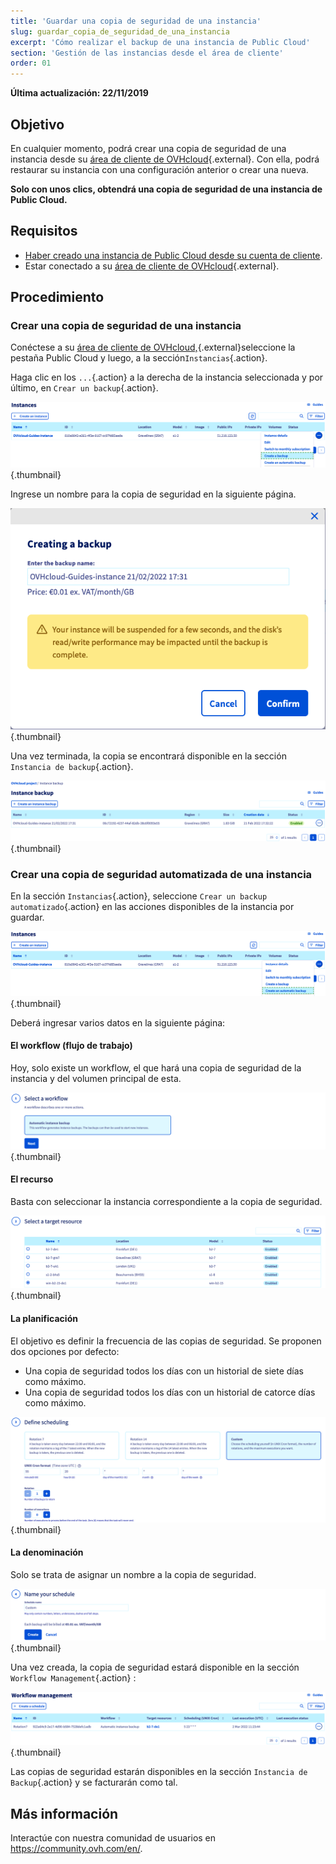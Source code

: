 ```yaml
---
title: 'Guardar una copia de seguridad de una instancia'
slug: guardar_copia_de_seguridad_de_una_instancia
excerpt: 'Cómo realizar el backup de una instancia de Public Cloud'
section: 'Gestión de las instancias desde el área de cliente'
order: 01
---
```


**Última actualización: 22/11/2019**

## Objetivo

En cualquier momento, podrá crear una copia de seguridad de una instancia desde su [área de cliente de OVHcloud](https://www.ovh.com/auth/?action=gotomanager&from=https://www.ovh.es/&ovhSubsidiary=es){.external}. Con ella, podrá restaurar su instancia con una configuración anterior o crear una nueva.

**Solo con unos clics, obtendrá una copia de seguridad de una instancia de Public Cloud.**

## Requisitos

- [Haber creado una instancia de Public Cloud desde su cuenta de cliente](https://docs.ovh.com/es/public-cloud/crear_una_instancia_desde_el_area_de_cliente_de_ovh/).
- Estar conectado a su [área de cliente de OVHcloud](https://www.ovh.com/auth/?action=gotomanager&from=https://www.ovh.es/&ovhSubsidiary=es){.external}.

## Procedimiento

### Crear una copia de seguridad de una instancia

Conéctese a su [área de cliente de OVHcloud,](https://www.ovh.com/auth/?action=gotomanager&from=https://www.ovh.es/&ovhSubsidiary=es){.external}seleccione la pestaña Public Cloud y luego, a la sección`Instancias`{.action}.

Haga clic en los `...`{.action} a la derecha de la instancia seleccionada y por último, en `Crear un backup`{.action}.

![public-cloud-instance-backup](images/createbackup1.png){.thumbnail}

Ingrese un nombre para la copia de seguridad en la siguiente página.

![public-cloud-instance-backup](images/createbackup2.png){.thumbnail}

Una vez terminada, la copia se encontrará disponible en la sección `Instancia de backup`{.action}.

![public-cloud-instance-backup](images/createbackup3.png){.thumbnail}

### Crear una copia de seguridad automatizada de una instancia

En la sección `Instancias`{.action}, seleccione `Crear un backup automatizado`{.action} en las acciones disponibles de la instancia por guardar.

![public-cloud-instance-backup](images/createbackup4.png){.thumbnail}

Deberá ingresar varios datos en la siguiente página:

#### **El workflow (flujo de trabajo)** 

Hoy, solo existe un workflow, el que hará una copia de seguridad de la instancia y del volumen principal de esta.

![public-cloud-instance-backup](images/createbackup5.png){.thumbnail}

#### **El recurso** 

Basta con seleccionar la instancia correspondiente a la copia de seguridad.

![public-cloud-instance-backup](images/createbackup6.png){.thumbnail}

#### **La planificación** 

El objetivo es definir la frecuencia de las copias de seguridad. Se proponen dos opciones por defecto:

* Una copia de seguridad todos los días con un historial de siete días como máximo.
* Una copia de seguridad todos los días con un historial de catorce días como máximo.

![public-cloud-instance-backup](images/createbackup7.png){.thumbnail}

    
#### **La denominación** 

Solo se trata de asignar un nombre a la copia de seguridad.
 
![public-cloud-instance-backup](images/createbackup8.png){.thumbnail}

Una vez creada, la copia de seguridad estará disponible en la sección `Workflow Management`{.action} :

![public-cloud-instance-backup](images/createbackup9.png){.thumbnail}

Las copias de seguridad estarán disponibles en la sección `Instancia de Backup`{.action} y se facturarán como tal.


## Más información

Interactúe con nuestra comunidad de usuarios en <https://community.ovh.com/en/>.